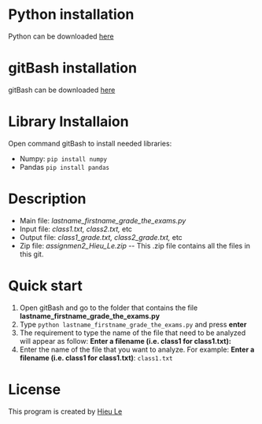 # Python installation
Python can be downloaded [here](https://www.python.org/)

# gitBash installation
gitBash can be downloaded [here](https://gitforwindows.org/)

# Library Installaion
Open command gitBash to install needed libraries:
- Numpy: `pip install numpy`
- Pandas `pip install pandas`

# Description
- Main file: _lastname_firstname_grade_the_exams.py_
- Input file: _class1.txt, class2.txt,_ etc
- Output file: _class1_grade.txt, class2_grade.txt,_ etc
- Zip file: _assignmen2_Hieu_Le.zip_ -- This .zip file contains all the files in this git.

# Quick start
1. Open gitBash and go to the folder that contains the file **lastname_firstname_grade_the_exams.py**
2. Type `python lastname_firstname_grade_the_exams.py` and press **enter**
3. The requirement to type the name of the file that need to be analyzed will appear as follow: 
  **Enter a filename (i.e. class1 for class1.txt):**
4. Enter the name of the file that you want to analyze. 
  For example: **Enter a filename (i.e. class1 for class1.txt)**: `class1.txt`

# License
This program is created by [Hieu Le](https://github.com/GarlicSoup)
